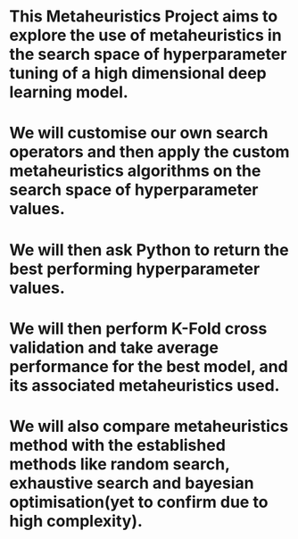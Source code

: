 # This Metaheuristics Project aims to explore the use of metaheuristics in the search space of hyperparameter tuning of a high dimensional deep learning model.
# We will customise our own search operators and then apply the custom metaheuristics algorithms on the search space of hyperparameter values.
# We will then ask Python to return the best performing hyperparameter values.
# We will then perform K-Fold cross validation and take average performance for the best model, and its associated metaheuristics used.
# We will also compare metaheuristics method with the established methods like random search, exhaustive search and bayesian optimisation(yet to confirm due to high complexity).
